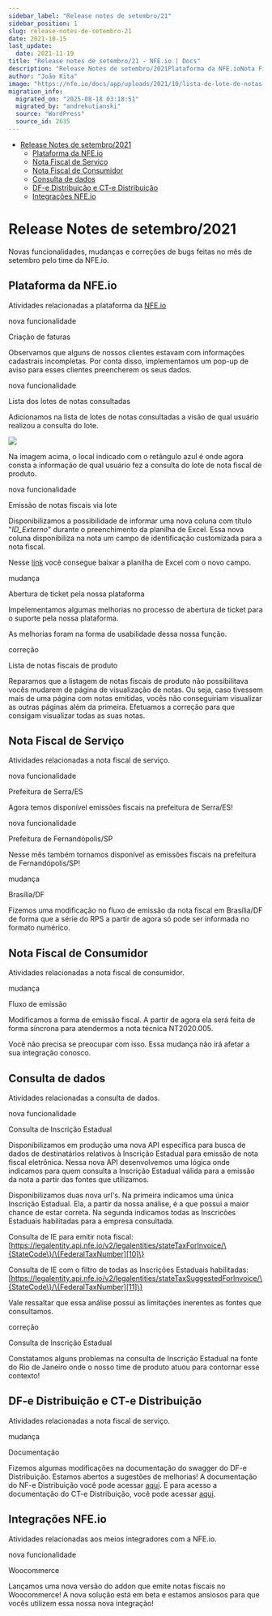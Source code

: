 ```yaml
---
sidebar_label: "Release notes de setembro/21"
sidebar_position: 1
slug: release-notes-de-setembro-21
date: 2021-10-15
last_update:
  date: 2021-11-19
title: "Release notes de setembro/21 - NFE.io | Docs"
description: "Release Notes de setembro/2021Plataforma da NFE.ioNota Fiscal de ServiçoNota Fiscal de ConsumidorConsulta de dadosDF-e Distribuição e CT-e DistribuiçãoIntegrações NFE.io Release Notes de setembro/2021&#8230;"
author: "João Kita"
image: "https://nfe.io/docs/app/uploads/2021/10/lista-de-lote-de-notas-consutladas.png"
migration_info:
  migrated_on: "2025-08-18 03:18:51"
  migrated_by: "andrekutianski"
  source: "WordPress"
  source_id: 2635
---
```


* [Release Notes de setembro/2021][1]  
   * [Plataforma da NFE.io][2]  
   * [Nota Fiscal de Serviço][3]  
   * [Nota Fiscal de Consumidor][4]  
   * [Consulta de dados][5]  
   * [DF-e Distribuição e CT-e Distribuição][6]  
   * [Integrações NFE.io][7]

# Release Notes de setembro/2021

Novas funcionalidades, mudanças e correções de bugs feitas no mês de setembro pelo time da NFE.io.

## Plataforma da NFE.io

Atividades relacionadas a plataforma da [NFE.io][8]  

nova funcionalidade

Criação de faturas

Observamos que alguns de nossos clientes estavam com informações cadastrais incompletas. Por conta disso, implementamos um pop-up de aviso para esses clientes preencherem os seus dados.

nova funcionalidade

Lista dos lotes de notas consultadas

Adicionamos na lista de lotes de notas consultadas a visão de qual usuário realizou a consulta do lote.

![](/static/docs/releases/lista-de-lote-de-notas-consutladas.png)

Na imagem acima, o local indicado com o retângulo azul é onde agora consta a informação de qual usuário fez a consulta do lote de nota fiscal de produto.

nova funcionalidade

Emissão de notas fiscais via lote

Disponibilizamos a possibilidade de informar uma nova coluna com título "_ID\_Externo_" durante o preenchimento da planilha de Excel. Essa nova coluna disponibiliza na nota um campo de identificação customizada para a nota fiscal.

Nesse [link][9] você consegue baixar a planilha de Excel com o novo campo.

mudança

Abertura de ticket pela nossa plataforma

Impelementamos algumas melhorias no processo de abertura de ticket para o suporte pela nossa plataforma.

As melhorias foram na forma de usabilidade dessa nossa função.

correção

Lista de notas fiscais de produto

Reparamos que a listagem de notas fiscais de produto não possibilitava vocês mudarem de página de visualização de notas. Ou seja, caso tivessem mais de uma página com notas emitidas, vocês não conseguiriam visualizar as outras páginas além da primeira. Efetuamos a correção para que consigam visualizar todas as suas notas.

## Nota Fiscal de Serviço

Atividades relacionadas a nota fiscal de serviço.  

nova funcionalidade

Prefeitura de Serra/ES

Agora temos disponível emissões fiscais na prefeitura de Serra/ES!

nova funcionalidade

Prefeitura de Fernandópolis/SP

Nesse mês também tornamos disponível as emissões fiscais na prefeitura de Fernandópolis/SP!

mudança

Brasília/DF

Fizemos uma modificação no fluxo de emissão da nota fiscal em Brasília/DF de forma que a série do RPS a partir de agora só pode ser informada no formato numérico.

## Nota Fiscal de Consumidor

Atividades relacionadas a nota fiscal de consumidor.  

mudança

Fluxo de emissão

Modificamos a forma de emissão fiscal. A partir de agora ela será feita de forma síncrona para atendermos a nota técnica NT2020.005.

Você não precisa se preocupar com isso. Essa mudança não irá afetar a sua integração conosco.

## Consulta de dados

Atividades relacionadas a consulta de dados.

nova funcionalidade

Consulta de Inscrição Estadual

Disponibilizamos em produção uma nova API específica para busca de dados de destinatários relativos à Inscrição Estadual para emissão de nota fiscal eletrônica. Nessa nova API desenvolvemos uma lógica onde indicamos para quem consulta a Inscrição Estadual válida para a emissão da nota a partir das fontes que utilizamos.

Disponibilizamos duas nova url's. Na primeira indicamos uma única Inscrição Estadual. Ela, a partir da nossa análise, é a que possui a maior chance de estar correta. Na segunda indicamos todas as Inscricões Estaduais habilitadas para a empresa consultada.

Consulta de IE para emitir nota fiscal:  
[https://legalentity.api.nfe.io/v2/legalentities/stateTaxForInvoice/\{StateCode\}/\{FederalTaxNumber][10]\}

Consulta de IE com o filtro de todas as Inscrições Estaduais habilitadas:  
[https://legalentity.api.nfe.io/v2/legalentities/stateTaxSuggestedForInvoice/\{StateCode\}/\{FederalTaxNumber][11]\}

Vale ressaltar que essa análise possui as limitações inerentes as fontes que consultamos.

correção

Consulta de Inscrição Estadual

Constatamos alguns problemas na consulta de Inscrição Estadual na fonte do Rio de Janeiro onde o nosso time de produto atuou para contornar esse contexto!

## DF-e Distribuição e CT-e Distribuição

Atividades relacionadas a nota fiscal de serviço.

mudança

Documentação

Fizemos algumas modificações na documentação do swagger do DF-e Distribuição. Estamos abertos a sugestões de melhorias! A documentação do NF-e Distribuição você pode acessar [aqui][12]. E para acesso a documentação do CT-e Distribuição, você pode acessar [aqui][13].

## Integrações NFE.io

Atividades relacionadas aos meios integradores com a NFE.io.  

nova funcionalidade

Woocommerce

Lançamos uma nova versão do addon que emite notas fiscais no Woocommerce! A nova solução está em beta e estamos ansiosos para que vocês utilizem essa nossa nova integração!


[1]: #Release%5FNotes%5Fde%5Fsetembro2021
[2]: #Plataforma%5Fda%5FNFEio
[3]: #Nota%5FFiscal%5Fde%5FServico
[4]: #Nota%5FFiscal%5Fde%5FConsumidor
[5]: #Consulta%5Fde%5Fdados
[6]: #DF-e%5FDistribuicao%5Fe%5FCT-e%5FDistribuicao
[7]: #Integracoes%5FNFEio
[8]: https://app.nfe.io
[9]: https://nfe.io/docs/app/uploads/2021/10/exemplo%5Femissao.xlsx
[10]: https://legalentity.api.nfe.io/v2/legalentities/stateTaxForInvoice/{StateCode}/{FederalTaxNumber
[11]: https://legalentity.api.nfe.io/v2/legalentities/stateTaxSuggestedForInvoice/{StateCode}/{FederalTaxNumber
[12]: https://nfe.io/docs/desenvolvedores/consulta-nf-e-distribuicao/#/
[13]: https://nfe.io/docs/desenvolvedores/rest-api/consulta-de-ct-e-v2/